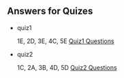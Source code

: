 ## Answers for Quizes
* quiz1
 
    1E, 2D, 3E, 4C, 5E
    [Quiz1 Questions](quiz1.md)
* quiz2
 
    1C, 2A, 3B, 4D, 5D
    [Quiz2 Questions](quiz2.md)
